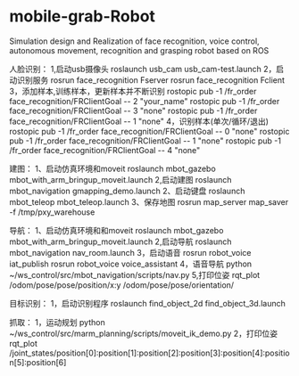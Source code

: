 # mobile-grab-Robot
Simulation design and Realization of face recognition, voice control, autonomous movement, recognition and grasping robot based on ROS

人脸识别：
1,启动usb摄像头
roslaunch usb_cam usb_cam-test.launch
2，启动识别服务
rosrun face_recognition Fserver
rosrun face_recognition Fclient
3，添加样本,训练样本，更新样本并不断识别
rostopic pub -1 /fr_order face_recognition/FRClientGoal -- 2 "your_name"
rostopic pub -1 /fr_order face_recognition/FRClientGoal -- 3 "none"
rostopic pub -1 /fr_order face_recognition/FRClientGoal -- 1 "none" 
4，识别样本(单次/循环/退出)
rostopic pub -1 /fr_order face_recognition/FRClientGoal -- 0 "none"
rostopic pub -1 /fr_order face_recognition/FRClientGoal -- 1 "none" 
rostopic pub -1 /fr_order face_recognition/FRClientGoal -- 4 "none" 

建图：
1、启动仿真环境和moveit
roslaunch mbot_gazebo mbot_with_arm_bringup_moveit.launch
2,启动建图
roslaunch mbot_navigation gmapping_demo.launch
2、启动键盘
roslaunch mbot_teleop mbot_teleop.launch
3、保存地图
rosrun map_server map_saver -f /tmp/pxy_warehouse

导航：
1、启动仿真环境和和moveit
roslaunch mbot_gazebo mbot_with_arm_bringup_moveit.launch
2,启动导航
roslaunch mbot_navigation nav_room.launch
3，启动语音
rosrun robot_voice iat_publish
rosrun robot_voice voice_assistant
4，语音导航
python ~/ws_control/src/mbot_navigation/scripts/nav.py
5,打印位姿
rqt_plot /odom/pose/pose/position/x:y /odom/pose/pose/orientation/

目标识别：
1，启动识别程序
roslaunch find_object_2d find_object_3d.launch

抓取：
1，运动规划
python ~/ws_control/src/marm_planning/scripts/moveit_ik_demo.py
2，打印位姿
rqt_plot /joint_states/position[0]:position[1]:position[2]:position[3]:position[4]:position[5]:position[6]




